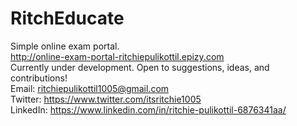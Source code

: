 # RitchEducate
Simple online exam portal.<br>
http://online-exam-portal-ritchiepulikottil.epizy.com<br>
Currently under development. Open to suggestions, ideas, and contributions!<br>
Email: ritchiepulikottil1005@gmail.com<br>
Twitter: https://www.twitter.com/itsritchie1005<br>
LinkedIn: https://www.linkedin.com/in/ritchie-pulikottil-6876341aa/

